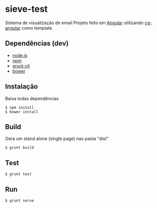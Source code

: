 sieve-test
==========

Sistema de visualização de email
Projeto feito em [Angular](https://angularjs.org/) utilizando [cg-angular](https://github.com/cgross/generator-cg-angular) como template.

Dependências (dev)
------------------

* [node.js](http://nodejs.org/)
* [npm](https://www.npmjs.org/)
* [grunt-cli](https://github.com/gruntjs/grunt-cli)
* [bower](http://bower.io/)

Instalação
----------
Baixa todas dependências
```
$ npm install
$ bower install
```

Build
-----
Gera um stand alone (single page) nas pasta "dist"
```
$ grunt build
```

Test
----
```
$ grunt test
```

Run
---
```
$ grunt serve
```